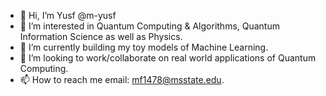- 👋 Hi, I’m Yusf @m-yusf
- 👀 I’m interested in Quantum Computing & Algorithms, Quantum Information Science as well as Physics.
- 🌱 I’m currently building my toy models of Machine Learning.
- 💞️ I’m looking to work/collaborate on real world applications of Quantum Computing.
- 📫 How to reach me email: mf1478@msstate.edu.

<!---
faroukyusf/faroukyusf is a ✨ special ✨ repository because its `README.md` (this file) appears on your GitHub profile.
You can click the Preview link to take a look at your changes.
--->
